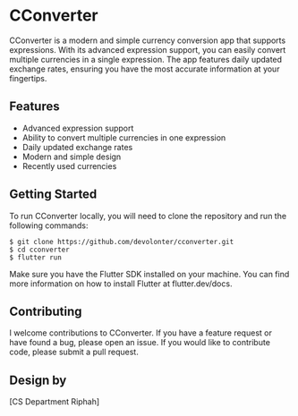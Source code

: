 # CConverter
CConverter is a modern and simple currency conversion app that supports expressions. With its advanced expression support, you can easily convert multiple currencies in a single expression. The app features daily updated exchange rates, ensuring you have the most accurate information at your fingertips.

## Features
- Advanced expression support
- Ability to convert multiple currencies in one expression
- Daily updated exchange rates
- Modern and simple design
- Recently used currencies

## Getting Started

To run CConverter locally, you will need to clone the repository and run the following commands:

```shell
$ git clone https://github.com/devolonter/cconverter.git
$ cd cconverter
$ flutter run
```
Make sure you have the Flutter SDK installed on your machine. You can find more information on how to install Flutter at flutter.dev/docs.

## Contributing

I welcome contributions to CConverter. If you have a feature request or have found a bug, please open an issue. If you would like to contribute code, please submit a pull request.


## Design by
[CS Department Riphah]

